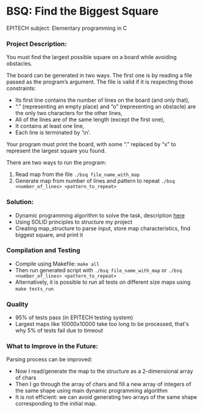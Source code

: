 
# BSQ: Find the Biggest Square
EPITECH subject: Elementary programming in C
### Project Description:
You must find the largest possible square on a board while avoiding obstacles.

The board can be generated in two ways. The first one is by reading a file passed as the program’s argument. The file is valid if it is respecting those constraints:

- Its first line contains the number of lines on the board (and only that),
- “.” (representing an empty place) and “o” (representing an obstacle) are the only two characters for the other lines,
- All of the lines are of the same length (except the first one),
- It contains at least one line,
- Each line is terminated by ‘\n’.

Your program must print the board, with some “.” replaced by “x” to represent the largest square you found.

There are two ways to run the program:
1. Read map from the file `./bsq file_name_with_map`
2. Generate map from number of lines and pattern to repeat `./bsq <number_of_lines> <pattern_to_repeat>`

### Solution:
- Dynamic programming algorithm to solve the task, description [here](https://stackoverflow.com/questions/20335427/most-efficient-algorithm-to-find-the-biggest-square-in-a-two-dimension-map)
- Using SOLID principles to structure my project
- Creating map_structure to parse input, store map characteristics, find biggest square, and print it

  

### Compilation and Testing
- Compile using Makefile:  `make all`
- Then run generated script with `./bsq file_name_with_map` or `./bsq <number_of_lines> <pattern_to_repeat>`
- Alternatively, it is possible to run all tests on different size maps using `make tests_run`

### Quality
- 95% of tests pass (in EPITECH testing system)
- Largest maps like 10000x10000 take too long to be processed, that's why 5% of tests fail due to timeout

### What to Improve in the Future:
Parsing process can be improved:
- Now I read/generate the map to the structure as a 2-dimensional array of chars
- Then I go through the array of chars and fill a new array of integers of the same shape using main dynamic programming algorithm
- It is not efficient: we can avoid generating two arrays of the same shape corresponding to the initial map.
